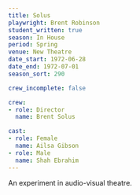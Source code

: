 ```yaml
---
title: Solus
playwright: Brent Robinson
student_written: true
season: In House
period: Spring
venue: New Theatre
date_start: 1972-06-28
date_end: 1972-07-01
season_sort: 290

crew_incomplete: false

crew:
- role: Director
  name: Brent Solus

cast:
- role: Female
  name: Ailsa Gibson
- role: Male
  name: Shah Ebrahim
---
```


An experiment in audio-visual theatre.
